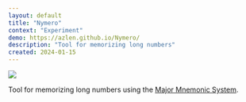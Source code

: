 ```yaml
---
layout: default
title: "Nymero"
context: "Experiment"
demo: https://azlen.github.io/Nymero/
description: "Tool for memorizing long numbers"
created: 2024-01-15
---
```


![](/images/nymero-example.png)

Tool for memorizing long numbers using the [Major Mnemonic System](https://en.wikipedia.org/wiki/Mnemonic_major_system).